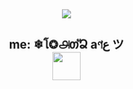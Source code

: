 ##
<p align="center">
<img src="https://readme-typing-svg.herokuapp.com?color=%0A360E&center=true&vCenter=true&lines=Script.Install-Pritunl.BY-Alone" />
</p>
<div height='45' align="center">
<h2> me: ❄โ❂௮თัՁ aণع ツ<br>
<a href="https://line.me/ti/p/9ek7tJnEmF"> <img src="https://cdn.jsdelivr.net/npm/simple-icons@3.0.1/icons/line.svg" height='50'> </a>

